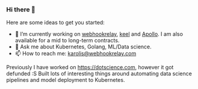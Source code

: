 ### Hi there 👋

Here are some ideas to get you started:

- 🔭 I’m currently working on [webhookrelay](https://webhookrelay.com), [keel](https://keel.sh) and [Apollo](https://apollo-technologies.com). I am also available for a mid to long-term contracts. 
- 💬 Ask me about Kubernetes, Golang, ML/Data science.
- 📫 How to reach me: karolis@webhookrelay.com

Previously I have worked on https://dotscience.com, however it got defunded :S Built lots of interesting things around automating data science pipelines and model deployment to Kubernetes. 

